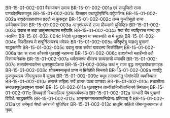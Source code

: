BR-15-01-002-001	वैशम्पायन उवाच
BR-15-01-002-001a	एवं सम्पूजितो राजा पाण्डवैरम्बिकासुतः
BR-15-01-002-001c	विजहार यथापूर्वमृषिभिः पर्युपासितः
BR-15-01-002-002a	ब्रह्मदेयाग्रहारांश्च प्रददौ स कुरूद्वहः
BR-15-01-002-002c	तच्च कुन्तीसुतो राजा सर्वमेवान्वमोदत
BR-15-01-002-003a	आनृशंस्यपरो राजा प्रीयमाणो युधिष्ठिरः
BR-15-01-002-003c	उवाच स तदा भ्रातॄनमात्यांश्च महीपतिः
BR-15-01-002-004a	मया चैव भवद्भिश्च मान्य एष नराधिपः
BR-15-01-002-004c	निदेशे धृतराष्ट्रस्य यः स्थास्यति स मे सुहृत्
BR-15-01-002-004e	विपरीतश्च मे शत्रुर्निरस्यश्च भवेन्नरः
BR-15-01-002-005a	परिदृष्टेषु चाहःसु पुत्राणां श्राद्धकर्मणि
BR-15-01-002-005c	ददातु राजा सर्वेषां यावदस्य चिकीर्षितम्
BR-15-01-002-006a	ततः स राजा कौरव्यो धृतराष्ट्रो महामनाः
BR-15-01-002-006c	ब्राह्मणेभ्यो महार्हेभ्यो ददौ वित्तान्यनेकशः
BR-15-01-002-007a	धर्मराजश्च भीमश्च सव्यसाची यमावपि
BR-15-01-002-007c	तत्सर्वमन्ववर्तन्त धृतराष्ट्रव्यपेक्षया
BR-15-01-002-008a	कथं नु राजा वृद्धः सन्पुत्रशोकसमाहतः
BR-15-01-002-008c	शोकमस्मत्कृतं प्राप्य न म्रियेतेति चिन्त्यते
BR-15-01-002-009a	यावद्धि कुरुमुख्यस्य जीवत्पुत्रस्य वै सुखम्
BR-15-01-002-009c	बभूव तदवाप्नोतु भोगांश्चेति व्यवस्थिताः
BR-15-01-002-010a	ततस्ते सहिताः सर्वे भ्रातरः पञ्च पाण्डवाः
BR-15-01-002-010c	तथाशीलाः समातस्थुर्धृतराष्ट्रस्य शासने
BR-15-01-002-011a	धृतराष्ट्रश्च तान्वीरान्विनीतान्विनये स्थितान्
BR-15-01-002-011c	शिष्यवृत्तौ स्थितान्नित्यं गुरुवत्पर्यपश्यत
BR-15-01-002-012a	गान्धारी चैव पुत्राणां विविधैः श्राद्धकर्मभिः
BR-15-01-002-012c	आनृण्यमगमत्कामान्विप्रेभ्यः प्रतिपाद्य वै
BR-15-01-002-013a	एवं धर्मभृतां श्रेष्ठो धर्मराजो युधिष्ठिरः
BR-15-01-002-013c	भ्रातृभिः सहितो धीमान्पूजयामास तं नृपम्
